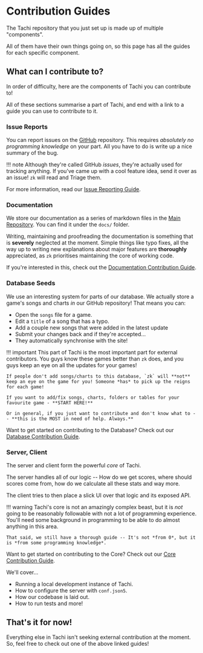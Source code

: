 # Contribution Guides

The Tachi repository that you just set up is made up of multiple "components".

All of them have their own things going on, so this page has all the guides for each specific component.

## What can I contribute to?

In order of difficulty, here are the components of Tachi you can contribute to!

All of these sections summarise a part of Tachi, and end with a link to a guide you can use to
contribute to it.

### Issue Reports

You can report issues on the [GitHub](https://github.com/zkrising/Tachi) repository. This requires
*absolutely no programming knowledge* on your part. All you have to do is write up a nice summary
of the bug.

!!! note
	Although they're called GitHub *issues*, they're actually used for tracking anything. If you've
	came up with a cool feature idea, send it over as an issue! `zk` will read and Triage them.

For more information, read our [Issue Reporting Guide](./components/issues.md).

### Documentation

We store our documentation as a series of markdown files in the [Main Repository](https://github.com/zkrising/Tachi). You can find it under the `docs/` folder.

Writing, maintaining and proofreading the documentation is something that is **severely** neglected
at the moment. Simple things like typo fixes, all the way up to writing new explanations about major features
are **thoroughly** appreciated, as `zk` prioritises maintaining the core of working code.

If you're interested in this, check out the [Documentation Contribution Guide](./components/documentation.md).

### Database Seeds

We use an interesting system for parts of our database. We actually store a game's songs and charts *in*
our GitHub repository! That means you can:

- Open the `songs` file for a game.
- Edit a `title` of a song that has a typo.
- Add a couple new songs that were added in the latest update
- Submit your changes back and if they're accepted...
- They automatically synchronise with the site!

!!! important
	This part of Tachi is the most important part for external contributors.
	You guys know these games better than `zk` does, and you guys keep an eye on all the updates for your games!

	If people don't add songs/charts to this database, `zk` will **not** keep an eye on the game for you! Someone *has* to pick up the reigns for each game!

	If you want to add/fix songs, charts, folders or tables for your favourite game - **START HERE!**

	Or in general, if you just want to contribute and don't know what to -- **this is the MOST in need of help. Always.**

Want to get started on contributing to the Database? Check out our [Database Contribution Guide](./components/seeds.md).

### Server, Client

The server and client form the powerful *core* of Tachi.

The server handles all of our logic -- How do we get scores, where should scores come from, how do we calculate all these stats and way more.

The client tries to then place a slick UI over that logic and its exposed API.

!!! warning
	Tachi's core is not an amazingly complex beast, but it is *not* going to be reasonably followable
	with not a lot of programming experience. You'll need some background in programming to be able to do almost anything in this area.

	That said, we still have a thorough guide -- It's not *from 0*, but it is *from some programming knowledge*.

Want to get started on contributing to the Core? Check out our [Core Contribution Guide](./components/core.md).

We'll cover...

- Running a local development instance of Tachi.
- How to configure the server with `conf.json5`.
- How our codebase is laid out.
- How to run tests and more!

## That's it for now!

Everything else in Tachi isn't seeking external contribution at the moment. So, feel free to check
out one of the above linked guides!

